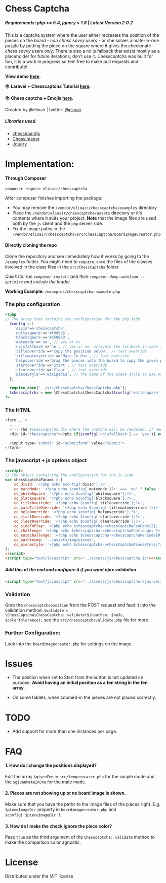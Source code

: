 Chess Captcha
===

##### Requirements: php >= 5.4, jquery > 1.8 | Latest Version 2.0.2

This is a captcha system where the user either recreates the position of the pieces on the board - *non chess savvy users* - or she solves a mate-in-one puzzle by putting the piece on the square where it gives the checkmate - *chess savvy users only*. There is also a no js fallback that exists mostly as a placeholder for future iterations; don't use it. Chesscaptcha was built for fun, it is a work in progress so feel free to make pull requests and contribute!

**View demo [here](http://elioair.github.io/chesscaptcha/).**

:books: **Laravel + Chesscaptcha Tutorial [here](http://dev.emar.gr/blog/laravel-5-chess-captcha-authentication).**

:books: **Chess captcha + Emojis [here](http://dev.emar.gr/blog/emojis-used-in-chesscaptcha).**

Created by @elioair | twitter: [@elioair](http://twitter.com/elioair)

##### Libraries used:
+ [chessboardjs](http://chessboardjs.com/)
+ [ChessImager](https://code.google.com/p/chessimager/)
+ [Jquery](http://jquery.com)


Implementation:
===

#### Through Composer
```
composer require elioair/chesscaptcha
```
After composer finishes importing the package:
+ You may remove the `/vendor/elioair/chesscaptcha/examples` directory
+ Place the `/vendor/elioair/chesscaptcha/assets` directory or it's contents where it suits your project. **Note** that the image files are used both by the `js` client and the `php` server side.
+ Fix the image paths in the `/vendor/elioair/chesscaptcha/src/ChessCaptcha/BoardImageCreator.php`

#### Directly cloning the repo 
Clone the repository and see immediately how it works by going to the `/examples` folder. You might need to `require_once` the files of the classes involved in the class files in the `src/ChessCaptcha` folder.

*Quick tip: run `composer install` and then `composer dump-autoload --optimize` and include the loader.*

**Working Example:** `/examples/chesscaptcha-example.php`

### The php configuration

```php
<?php
// The array that contains the configuration for the php side
  $config = [
    'divId'=>'chesscaptcha',
    'whitesquare'=>'#f0d9b5',
    'blacksquare'=>'#b58863',
    'matemode'=>'no', // yes or no
    'nojsfallback'=>'no', // yes or no; activate the fallback in case js is disabled
    'titleoverride'=>'Copy the position below', // text override
    'titlemateoverride'=>'Mate-In-One', // text override
    'helpoverride'=>'Drag the pieces into the board to copy the given position. To remove a piece drag it out of the board.', // text override
    'startoverride'=>'Start', // text override
    'clearoverride'=>'Clear', // text override
    'pieceStyle'=>'wikipedia', // the name of the piece style to use or 'random', default is 'wikipedia'
  ];

  require_once("../src/ChessCaptcha/ChessCaptcha.php");
  $chesscaptcha = new \ChessCaptcha\ChessCaptcha($config['whitesquare'], $config['blacksquare'], $config['matemode'], $config['nojsfallback'], $config['pieceStyle']);
?>
```

### The HTML
```php
<form ...>
  ...
  <!-- The #chesscaptcha div where the captcha will be rendered. If needed you can change the # in the $config array -->
  <div id="chesscaptcha"><?php if($config['nojsfallback'] == 'yes'){ echo $chesscaptcha->noJsHtml($config['pieceImages']);}?></div>

  <input type="submit" id="submitform" value="Submit">
</form>
```

### The javascript + js options object
```html
<script>
// The object containing the configuration for the js side
var chessCaptchaParams = {
    cc_divId: '<?php echo $config['divId'];?>',
    cc_mateMode: '<?php echo $config['matemode']?>' === 'no' ? false : true,
    cc_whiteSquare: '<?php echo $config['whitesquare'];?>',
    cc_blackSquare: '<?php echo $config['blacksquare'];?>',
    cc_titleOverride: '<?php echo $config['titleoverride'];?>',
    cc_mateTitleOverride: '<?php echo $config['titlemateoverride'];?>',
    cc_helpOverride: '<?php echo $config['helpoverride'];?>',
    cc_startOverride: '<?php echo $config['startoverride'];?>',
    cc_clearOverride: '<?php echo $config['clearoverride'];?>',
    cc_sideToPlay: '<?php echo $chesscaptcha->chessCaptchaFenCode[2]; ?>',
    cc_challenge: '<?php echo $chesscaptcha->chessCaptchaChallenge; ?>',  // The image of the position
    cc_matechallenge: '<?php echo $chesscaptcha->chessCaptchaFenCode[0];?>',  // The fen code of matemode position
    cc_pathtoimg: '../assets/img/pieces',
    cc_piecestyle: '<?php echo $chesscaptcha->chessCaptchaPieceStyle;?>',
};
</script>
<script type="text/javascript" src="../assets/js/chesscaptcha.js"></script>
```

##### Add this at the end and configure it if you want ajax validation

```html
<script type="text/javascript" src="../assets/js/chesscaptcha-ajax-validation.js"></script>
```

### Validation
Grab the `chesscaptchaposition` from the POST request and feed it into the validation method. `$validate = \ChessCaptcha\ChessCaptcha::validate($inputFen, $noJs, $colorTolerance);` see the `src/chesscaptchavalidate.php` file for more.

### Further Configuration:
Look into the `boardimagecreator.php` for settings on the image.

Issues
===
+ The position when set to Start from the button is not updated on purpose. **Avoid having an initial position as a fen string in the fen array**.

+ On some tablets, when zoomed-in the pieces are not placed correctly.

TODO
===
+ Add support for more than one instances per page.

FAQ
===
#### 1. How do I change the positions displayed?
Edit the array `$givenFen` in `src/fengenerator.php` for the simple mode and the `$givenMateInOne` for the mate mode.
#### 2. Pieces are not showing up or no board image is shown.
Make sure that you have the paths to the image files of the pieces right. E.g. `$pieceImageDir` property in `boardimagecreator.php` and `$config['$pieceImageDir']`.
#### 3. How do I make the check ignore the piece color?
Pass `true` as the third argument of the `Chesscaptcha::validate` method to make the comparison color agnostic.

License
===
Distributed under the MIT license

